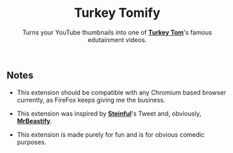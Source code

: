 
<div align = center >

#  Turkey Tomify


Turns your YouTube thumbnails into one of **[Turkey Tom][Turkey Tom Channel]**'s famous edutainment videos.

</div>

<br>

## Notes

-   This extension should be compatible with any Chromium based browser currently, as FireFox keeps giving me the business.

-   This extension was inspired by **[Steinful][Tweet]**'s Tweet and, obviously, **[MrBeastify][Website]**.

-   This extension is made purely for fun and is for obvious comedic purposes. 


<!----------------------------------------------------------------------------->


[Tweet]: https://twitter.com/stainfool/status/1699238994117034471
[Website]: https://github.com/MagicJinn/MrBeastify-Youtube
[Turkey Tom Channel]: https://www.youtube.com/@TurkeyTom 
